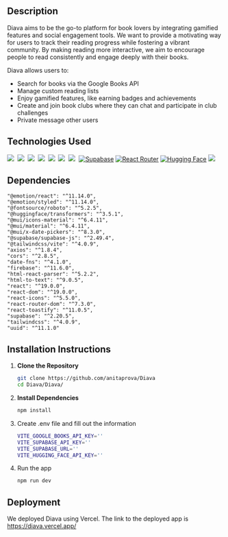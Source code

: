 ## Description

Diava aims to be the go-to platform for book lovers by integrating gamified features and social engagement tools. 
We want to provide a motivating way for users to track their reading progress while fostering a vibrant community. 
By making reading more interactive, we aim to encourage people to read consistently and engage deeply with their books.

Diava allows users to:
- Search for books via the Google Books API
- Manage custom reading lists
- Enjoy gamified features, like earning badges and achievements
- Create and join book clubs where they can chat and participate in club challenges 
- Private message other users

## Technologies Used

<img src="https://img.shields.io/badge/React-61DAFB?logo=react&logoColor=white"> 
<img src="https://img.shields.io/badge/Firebase-039BE5?logo=Firebase&logoColor=white"> 
<img src="https://img.shields.io/badge/Tailwind%20CSS-%2338B2AC.svg?logo=tailwind-css&logoColor=white"> 
<img src="https://img.shields.io/badge/Vite-646CFF?logo=vite&logoColor=fff"> 
<img src="https://img.shields.io/badge/JavaScript-F7DF1E?logo=javascript&logoColor=000"> 
<img src="https://img.shields.io/badge/HTML-%23E34F26.svg?logo=html5&logoColor=white"> 
<img src="https://img.shields.io/badge/JavaScript-F7DF1E?logo=javascript&logoColor=000"> 
[![Supabase](https://img.shields.io/badge/Supabase-3FCF8E?logo=supabase&logoColor=fff)](#)
[![React Router](https://img.shields.io/badge/React_Router-CA4245?logo=react-router&logoColor=white)](#)
[![Hugging Face](https://img.shields.io/badge/Hugging%20Face-FFD21E?logo=huggingface&logoColor=000)](#)
<img src="https://img.shields.io/badge/Vercel-%23000000.svg?logo=vercel&logoColor=white"> 


## Dependencies
    "@emotion/react": "^11.14.0",
    "@emotion/styled": "^11.14.0",
    "@fontsource/roboto": "^5.2.5",
    "@huggingface/transformers": "^3.5.1",
    "@mui/icons-material": "^6.4.11",
    "@mui/material": "^6.4.11",
    "@mui/x-date-pickers": "^8.3.0",
    "@supabase/supabase-js": "^2.49.4",
    "@tailwindcss/vite": "^4.0.9",
    "axios": "^1.8.4",
    "cors": "^2.8.5",
    "date-fns": "^4.1.0",
    "firebase": "^11.6.0",
    "html-react-parser": "^5.2.2",
    "html-to-text": "^9.0.5",
    "react": "^19.0.0",
    "react-dom": "^19.0.0",
    "react-icons": "^5.5.0",
    "react-router-dom": "^7.3.0",
    "react-toastify": "^11.0.5",
    "supabase": "^2.20.5",
    "tailwindcss": "^4.0.9",
    "uuid": "^11.1.0"

## Installation Instructions

1. **Clone the Repository**
   ```bash
   git clone https://github.com/anitaprova/Diava
   cd Diava/Diava/
2. **Install Dependencies**
   ```bash
   npm install
3. Create .env file and fill out the information
   ```bash
   VITE_GOOGLE_BOOKS_API_KEY=''
   VITE_SUPABASE_API_KEY=''
   VITE_SUPABASE_URL=''
   VITE_HUGGING_FACE_API_KEY=''
4. Run the app
   ```bash
   npm run dev

## Deployment
We deployed Diava using Vercel. The link to the deployed app is https://diava.vercel.app/

